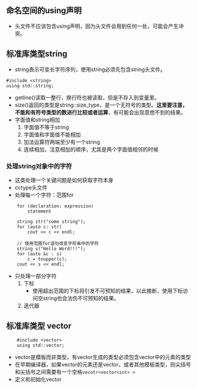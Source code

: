 ## 命名空间的using声明
* 头文件不应该包含using声明，因为头文件会用到任何一处，可能会产生冲突。
## 标准库类型string
* string表示可变长字符序列，使用string必须先包含string头文件。
```
#include <string>
using std::string;
```
* getline()读取一整行，换行符也被读取，但是不存入到变量里。
* size()返回的类型是string::size_type，是一个无符号的类型。**这里要注意，不能和有符号类型的数进行比较或者运算**，有可能会出现意想不到的结果。
* 字面值和string相加
    1. 字面值不等于string
    2. 字面值和字面值不能相加
    3. 加法运算符两端至少有一个string
    4. 连续相加，注意相加的顺序，尤其是两个字面值相邻的时候

### 处理string对象中的字符
* 这类处理一个关键问题是如何获取字符本身
* cctype头文件
* 处理每一个字符：范围for
```
    for (declaration: expression)
        statement
```
```
    string str("some string");
    for (auto c: str)
        cout << c << endl;
```
```
    // 使用范围for语句改变字符串中的字符
    string s("Hello Word!!!");
    for (auto &c : s)
        c = toupper(c);
    cout << s << endl;
```
* 只处理一部分字符
    1. 下标
        * 使用超出范围的下标将引发不可预知的结果，以此推断，使用下标访问空string也会法伤不可预知的结果。
    2. 迭代器

## 标准库类型 vector
```
    #include <vector>
    using std::vector;
```
* vector是模板而非类型，有vector生成的类型必须包含vector中的元素的类型
* 在早期编译器，如果vector的元素还是vector，或者其他模板类型，则尖括号和尖括号之间需要有一个空格`vecotr<vector<int> >`
* 定义和初始化vector